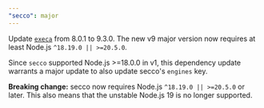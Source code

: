 ```yaml
---
"secco": major
---
```


Update [`execa`](https://github.com/sindresorhus/execa) from 8.0.1 to 9.3.0. The new v9 major version now requires at least Node.js `^18.19.0 || >=20.5.0`.

Since `secco` supported Node.js >=18.0.0 in v1, this dependency update warrants a major update to also update secco's `engines` key.

**Breaking change:** secco now requires Node.js `^18.19.0 || >=20.5.0` or later. This also means that the unstable Node.js 19 is no longer supported.
